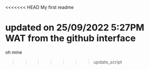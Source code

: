 <<<<<<< HEAD
My first readme

updated on 25/09/2022 5:27PM WAT from the github interface
=======
oh mine
>>>>>>> update_script
